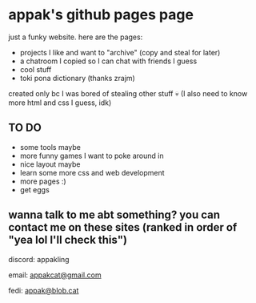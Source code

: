 # appak's github pages page
just a funky website. here are the pages:
- projects I like and want to "archive" (copy and steal for later)
- a chatroom I copied so I can chat with friends I guess
- cool stuff
- toki pona dictionary (thanks zrajm)

created only bc I was bored of stealing other stuff :skull: (I also need to know more html and css I guess, idk)

## TO DO

- some tools maybe
- more funny games I want to poke around in
- nice layout maybe
- learn some more css and web development
- more pages :)
- get eggs

## wanna talk to me abt something? you can contact me on these sites (ranked in order of "yea lol I'll check this")

discord: appakling 

email: appakcat@gmail.com

fedi: appak@blob.cat

